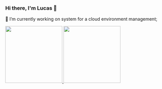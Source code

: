 ### Hi there, I'm Lucas 👋

🔭 I’m currently working on system for a cloud environment management;

<div>

 <a href="https://github.com/pedrocel">

 <img height="180em" src="https://github-readme-stats.vercel.app/api?username=jlucasnsilva&show_icons=true&include_all_commits=true&count_private=true"/>

 <img height="180em" src="https://github-readme-stats.vercel.app/api/top-langs/?username=jlucasnsilva&layout=compact&langs_count=7"/>

</div> <br>

<!--
**jlucasnsilva/jlucasnsilva** is a ✨ _special_ ✨ repository because its `README.md` (this file) appears on your GitHub profile.

Here are some ideas to get you started:

- 🔭 I’m currently working on ...
- 🌱 I’m currently learning ...
- 👯 I’m looking to collaborate on ...
- 🤔 I’m looking for help with ...
- 💬 Ask me about ...
- 📫 How to reach me: ...
- 😄 Pronouns: ...
- ⚡ Fun fact: ...
-->
